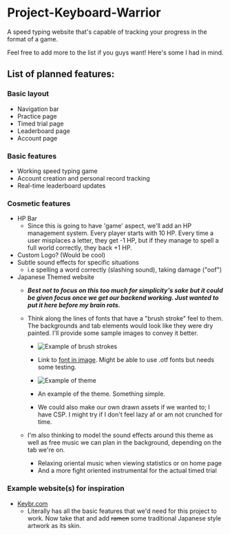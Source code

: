 # Project-Keyboard-Warrior
A speed typing website that's capable of tracking your progress in the format of a game.

Feel free to add more to the list if you guys want! Here's some I had in mind.

## List of planned features:
### Basic layout
* Navigation bar
* Practice page
* Timed trial page
* Leaderboard page
* Account page

### Basic features
* Working speed typing game
* Account creation and personal record tracking
* Real-time leaderboard updates

### Cosmetic features
* HP Bar
    - Since this is going to have 'game' aspect, we'll add an HP management system. Every player starts with 10 HP. Every time a user misplaces a letter, they get -1 HP, but if they manage to spell a full world correctly, they back +1 HP.
* Custom Logo? (Would be cool)
* Subtle sound effects for specific situations
    - i.e spelling a word correctly (slashing sound), taking damage ("oof")
* Japanese Themed website
    - ***Best not to focus on this too much for simplicity's sake but it could be given focus once we get our backend working. Just wanted to put it here before my brain rots.***
    - Think along the lines of fonts that have a "brush stroke" feel to them. The backgrounds and tab elements would look like they were dry painted. I'll provide some sample images to convey it better. 

        * ![Example of brush strokes](https://www.freejapanesefont.com/wp-content/uploads/2013/05/kouzan-gyousho.png)
        * Link to [font in image](https://www.freejapanesefont.com/kouzan-semi-cursive-brush-font/). Might be able to use .otf fonts but needs some testing.

        * ![Example of theme](https://study.com/cimages/videopreview/jay1dpovbu.jpg)
        * An example of the theme. Something simple.
        * We could also make our own drawn assets if we wanted to; I have CSP. I might try if I don't feel lazy af or am not crunched for time.
    - I'm also thinking to model the sound effects around this theme as well as free music we can plan in the background, depending on the tab we're on.
        * Relaxing oriental music when viewing statistics or on home page
        * And a more fight oriented instrumental for the actual timed trial

### Example website(s) for inspiration
* [Keybr.com](https://www.keybr.com/)
    - Literally has all the basic features that we'd need for this project to work. Now take that and add ~~ramen~~ some traditional Japanese style artwork as its skin.

